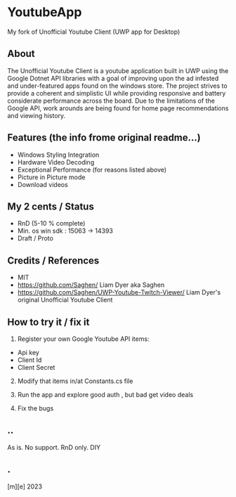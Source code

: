 # YoutubeApp
My fork of Unofficial Youtube Client (UWP app for Desktop)

## About
The Unofficial Youtube Client is a youtube application built in UWP using the Google Dotnet API libraries with a goal of improving upon the ad infested and under-featured apps found on the windows store. The project strives to provide a coherent and simplistic UI while providing responsive and battery considerate performance across the board. Due to the limitations of the Google API, work arounds are being found for home page recommendations and viewing history.

## Features (the info frome original readme...)
- Windows Styling Integration
- Hardware Video Decoding
- Exceptional Performance (for reasons listed above)
- Picture in Picture mode
- Download videos

## My 2 cents / Status 
- RnD (5-10 % complete)
- Min. os win sdk : 15063 -> 14393
- Draft / Proto

## Credits / References
- MIT
- https://github.com/Saghen/  Liam Dyer aka Saghen
- https://github.com/Saghen/UWP-Youtube-Twitch-Viewer/ Liam Dyer's original Unofficial Youtube Client

## How to try it / fix it
1. Register your own Google Youtube API items:
- Api key
- Client Id
- Client Secret

2. Modify that items in/at Constants.cs file

3. Run the app and explore good auth , but bad get video deals 

4. Fix the bugs 


## ..
As is. No support. RnD only. DIY

## .
[m][e] 2023

